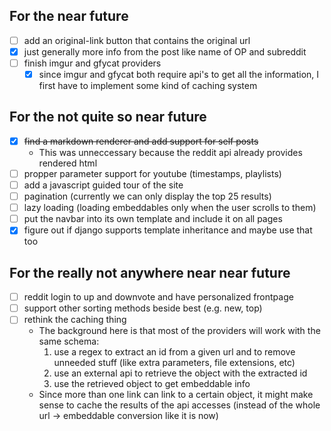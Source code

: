 ## For the near future

- [ ] add an original-link button that contains the original url
- [x] just generally more info from the post like name of OP and subreddit
- [ ] finish imgur and gfycat providers
  - [x] since imgur and gfycat both require api's to get all the information, I
    first have to implement some kind of caching system

## For the not quite so near future

- [x] ~~find a markdown renderer and add support for self posts~~
  - This was unneccessary because the reddit api already provides rendered html
- [ ] propper parameter support for youtube (timestamps, playlists)
- [ ] add a javascript guided tour of the site
- [ ] pagination (currently we can only display the top 25 results)
- [ ] lazy loading (loading embeddables only when the user scrolls to them)
- [ ] put the navbar into its own template and include it on all pages
- [x] figure out if django supports template inheritance and maybe use that too

## For the really not anywhere near near future

- [ ] reddit login to up and downvote and have personalized frontpage
- [ ] support other sorting methods beside best (e.g. new, top)
- [ ] rethink the caching thing
  - The background here is that most of the providers will work with the same
    schema:
    1. use a regex to extract an id from a given url and to remove unneeded
       stuff (like extra parameters, file extensions, etc)
    2. use an external api to retrieve the object with the extracted id
    3. use the retrieved object to get embeddable info
  - Since more than one link can link to a certain object, it might make sense
    to cache the results of the api accesses (instead of the whole url ->
    embeddable conversion like it is now)
